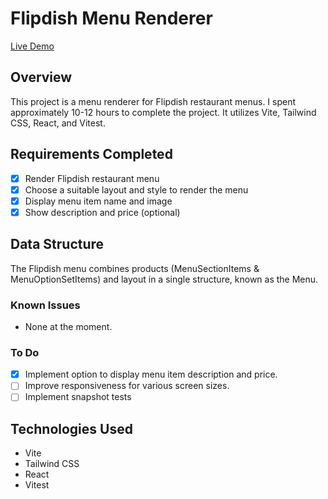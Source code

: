 # Flipdish Menu Renderer

[Live Demo](https://flipdish-assesment.vercel.app/)

## Overview
This project is a menu renderer for Flipdish restaurant menus. I spent approximately 10-12 hours to complete the project. It utilizes Vite, Tailwind CSS, React, and Vitest.

## Requirements Completed
- [x] Render Flipdish restaurant menu
- [x] Choose a suitable layout and style to render the menu
- [x] Display menu item name and image
- [x] Show description and price (optional)

## Data Structure
The Flipdish menu combines products (MenuSectionItems & MenuOptionSetItems) and layout in a single structure, known as the Menu.

### Known Issues
- None at the moment.

### To Do
- [x] Implement option to display menu item description and price.
- [ ] Improve responsiveness for various screen sizes.
- [ ] Implement snapshot tests 

## Technologies Used
- Vite
- Tailwind CSS
- React
- Vitest


